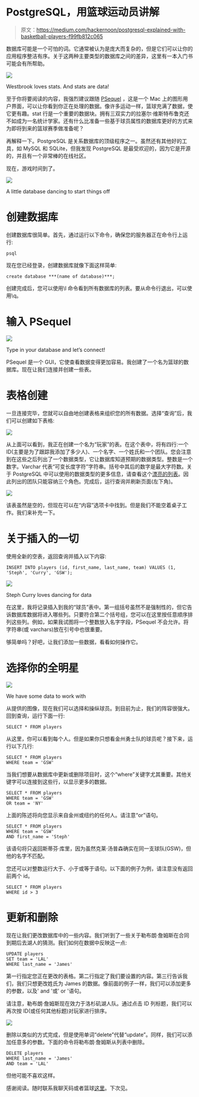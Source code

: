 # PostgreSQL，用篮球运动员讲解

> 原文：<https://medium.com/hackernoon/postgresql-explained-with-basketball-players-f99fb812c065>

数据库可能是一个可怕的词。它通常被认为是庞大而复杂的，但是它们可以让你的应用程序整洁有序。关于这两种主要类型的数据库之间的差异，这里有一本入门书可能会有所帮助。

![](img/4986fd6fb477f2807aefcff403d3201a.png)

Westbrook loves stats. And stats are data!

至于你将要阅读的内容，我强烈建议跟随 [PSequel](http://www.psequel.com/) ，这是一个 Mac 上的图形用户界面，可以让你看到你正在处理的数据。像许多运动一样，篮球充满了数据，使它更有趣。stat 行是一个重要的数据块。拥有三双实力的拉塞尔·维斯特布鲁克还不如成为一名统计学家。还有什么比准备一些基于球员属性的数据库更好的方式来为即将到来的篮球赛季做准备呢？

再解释一下。PostgreSQL 是关系数据库的顶级程序之一。虽然还有其他好的工具，如 MySQL 和 SQLite，但我发现 PostgreSQL 是最受欢迎的，因为它是开源的，并且有一个非常棒的在线社区。

现在，游戏时间到了。

![](img/c0c83759c67645faa52c35519d5825ee.png)

A little database dancing to start things off

# 创建数据库

创建数据库很简单。首先，通过运行以下命令，确保您的服务器正在命令行上运行:

```
psql
```

现在您已经登录，创建数据库就像下面这样简单:

```
create database ***(name of database)***;
```

创建完成后，您可以使用\l 命令看到所有数据库的列表。要从命令行退出，可以使用\q。

# 输入 PSequel

![](img/39e460efffa6d670c64b697bf6ef9cd6.png)

Type in your database and let’s connect!

PSequel 是一个 GUI，它使查看数据变得更加容易。我创建了一个名为篮球的数据库。现在让我们连接并创建一些表。

# 表格创建

一旦连接完毕，您就可以自由地创建表格来组织您的所有数据。选择“查询”后，我们可以创建如下表格:

![](img/bcb19d46bd2e83f28f7fbf9bd00607c9.png)

从上面可以看到，我正在创建一个名为“玩家”的表。在这个表中，将有四行:一个 ID(主要是为了跟踪我添加了多少人)、一个名字、一个姓氏和一个团队。您会注意到在这些之后列出了一个数据类型，它让数据库知道预期的数据类型。整数是一个数字。Varchar 代表“可变长度字符”字符串。括号中其后的数字是最大字符数。关于 PostgreSQL 中可以使用的数据类型的更多信息，请查看这个[漂亮的列表](https://www.postgresql.org/docs/9.5/static/datatype.html)。因此列出的团队只能容纳三个角色。完成后，运行查询并刷新页面(左下角)。

![](img/efb229c9ec0b6e950485d8ea15b42ad5.png)

该表虽然是空的，但现在可以在“内容”选项卡中找到。但是我们不能空着桌子工作。我们来补充一下。

# 关于插入的一切

使用全新的空表，返回查询并插入以下内容:

```
INSERT INTO players (id, first_name, last_name, team) VALUES (1, 'Steph', 'Curry', 'GSW');
```

![](img/929b8e20413df4fe76cb6a4416326498.png)

Steph Curry loves dancing for data

在这里，我将记录插入到我的“球员”表中。第一组括号虽然不是强制性的，但它告诉数据库数据将进入哪些列。只要符合第二个括号组，您可以在这里按任意顺序排列这些列。例如，如果我试图将一个整数放入名字字段，PSequel 不会允许。将字符串(或 varchars)放在引号中也很重要。

够简单吗？好吧，让我们添加一些数据，看看如何操作它。

# 选择你的全明星

![](img/92ef0cbe472aa4cce1a0dfda82918915.png)

We have some data to work with

从提供的图像，现在我们可以选择和操纵球员。到目前为止，我们的阵容很强大。回到查询，运行下面一行:

```
SELECT * FROM players
```

从这里，你可以看到每个人。但是如果你只想看金州勇士队的球员呢？接下来，运行以下几行:

```
SELECT * FROM players
WHERE team = 'GSW'
```

当我们想要从数据库中更新或删除项目时，这个“where”关键字尤其重要。其他关键字可以连接到这些行，以显示更多的数据。

```
SELECT * FROM players
WHERE team = 'GSW'
OR team = 'NY'
```

上面的陈述将向您显示来自金州或纽约的任何人。请注意“or”语句。

```
SELECT * FROM players
WHERE team = 'GSW'
AND first_name = 'Steph'
```

该语句将只返回斯蒂芬·库里，因为虽然克莱·汤普森确实在同一支球队(GSW)，但他的名字不匹配。

您还可以对整数运行大于、小于或等于语句。以下面的例子为例，请注意没有返回前两个 id。

```
SELECT * FROM players
WHERE id > 3
```

# 更新和删除

现在让我们更改数据库中的一些内容。我们听到了一些关于勒布朗·詹姆斯在合同到期后去湖人的猜测。我们如何在数据中反映这一点:

```
UPDATE players
SET team = 'LAL'
WHERE last_name = 'James'
```

第一行指定您正在更改的表格。第二行指定了我们要设置的内容。第三行告诉我们，我们只想更改姓氏为 James 的数据。像前面的例子一样，我们可以添加更多的参数，以及' and '或' or '语句。

请注意，勒布朗·詹姆斯现在效力于洛杉矶湖人队。通过点击 ID 列标题，我们可以再次按 ID(或任何其他标题)对玩家进行排序。

![](img/b8f02ea3664c0786d73a6b964381fa0c.png)

删除以类似的方式完成，但是使用单词“delete”代替“update”。同样，我们可以添加任意多的参数。下面的命令将勒布朗·詹姆斯从列表中删除。

```
DELETE players
WHERE last_name = 'James'
AND team = 'LAL'
```

但他可能不喜欢这样。

感谢阅读。随时联系我聊天码或者篮球[这里](http://jonathanhaines.me)。下次见。